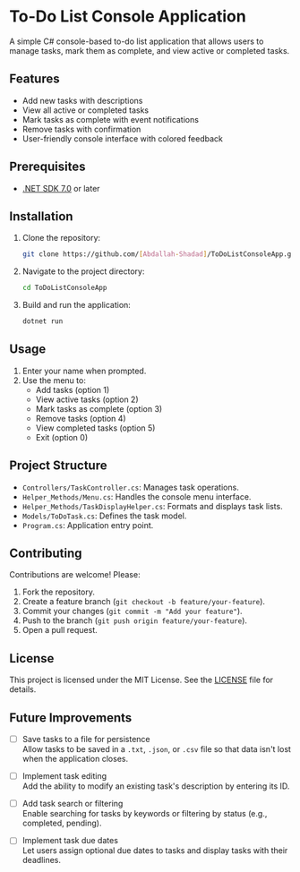  # To-Do List Console Application

 A simple C# console-based to-do list application that allows users to manage tasks, mark them as complete, and view active or completed tasks.

 ## Features
 - Add new tasks with descriptions
 - View all active or completed tasks
 - Mark tasks as complete with event notifications
 - Remove tasks with confirmation
 - User-friendly console interface with colored feedback

 ## Prerequisites
 - [.NET SDK 7.0](https://dotnet.microsoft.com/download/dotnet/7.0) or later

 ## Installation
 1. Clone the repository:
    ```bash
    git clone https://github.com/[Abdallah-Shadad]/ToDoListConsoleApp.git
    ```
 2. Navigate to the project directory:
    ```bash
    cd ToDoListConsoleApp
    ```
 3. Build and run the application:
    ```bash
    dotnet run
    ```

 ## Usage
 1. Enter your name when prompted.
 2. Use the menu to:
    - Add tasks (option 1)
    - View active tasks (option 2)
    - Mark tasks as complete (option 3)
    - Remove tasks (option 4)
    - View completed tasks (option 5)
    - Exit (option 0)

 ## Project Structure
 - `Controllers/TaskController.cs`: Manages task operations.
 - `Helper_Methods/Menu.cs`: Handles the console menu interface.
 - `Helper_Methods/TaskDisplayHelper.cs`: Formats and displays task lists.
 - `Models/ToDoTask.cs`: Defines the task model.
 - `Program.cs`: Application entry point.

 ## Contributing
 Contributions are welcome! Please:
 1. Fork the repository.
 2. Create a feature branch (`git checkout -b feature/your-feature`).
 3. Commit your changes (`git commit -m "Add your feature"`).
 4. Push to the branch (`git push origin feature/your-feature`).
 5. Open a pull request.

 ## License
 This project is licensed under the MIT License. See the [LICENSE](LICENSE) file for details.

 ## Future Improvements

  - [ ] Save tasks to a file for persistence  
        Allow tasks to be saved in a `.txt`, `.json`, or `.csv` file so that data isn't lost when the application closes.
  
  - [ ] Implement task editing  
        Add the ability to modify an existing task's description by entering its ID.
  
  - [ ] Add task search or filtering  
        Enable searching for tasks by keywords or filtering by status (e.g., completed, pending).
  
  - [ ] Implement task due dates  
      Let users assign optional due dates to tasks and display tasks with their deadlines.
